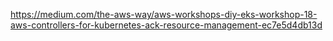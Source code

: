 


https://medium.com/the-aws-way/aws-workshops-diy-eks-workshop-18-aws-controllers-for-kubernetes-ack-resource-management-ec7e5d4db13d

